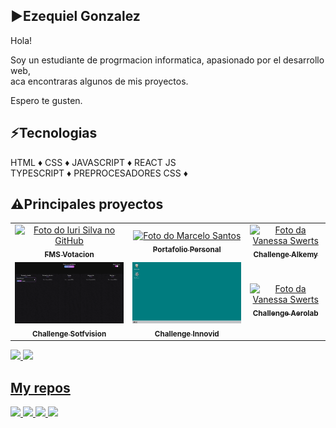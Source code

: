 
## ▶Ezequiel Gonzalez

Hola!<br/>

Soy un estudiante de progrmacion informatica, apasionado por el desarrollo web, <br/>
aca encontraras algunos de mis proyectos.

Espero te gusten.


## ⚡Tecnologias

HTML ♦ CSS ♦ JAVASCRIPT ♦ REACT JS <br />
TYPESCRIPT ♦ PREPROCESADORES CSS ♦ 

## ⚠Principales proyectos
<table>
  <tr>
    <td align="center">
      <a href="https://fmsvotacion.com">
        <img src="./assets/fmsvotacionv2.gif" width="300px;" alt="Foto do Iuri Silva no GitHub"/><br>
        <sub>
          <b>FMS Votacion</b>
        </sub>
      </a>
    </td>
    <td align="center">
      <a href="https://ezegonzalez912.github.io/portafolio/">
        <img src="./assets/portafolio.gif" width="300px;" alt="Foto do Marcelo Santos"/><br>
        <sub>
          <b>Portafolio Personal</b>
        </sub>
      </a>
    </td>
    <td align="center">
      <a href="https://ezegonzalez912.github.io/challenge-alkemy/#/">
        <img src="./assets/alkemy-challenge.gif" width="300px;" alt="Foto da Vanessa Swerts"/><br>
        <sub>
          <b>Challenge Alkemy</b>
        </sub>
      </a>
    </td>
  </tr>
  <tr>
    <td align="center">
      <a href="https://ezegonzalez912.github.io/challenge-softvision/">
        <img src="./assets/softvision-challenge.gif" width="300px;" alt="Foto do Iuri Silva no GitHub"/><br>
        <sub>
          <b>Challenge Sotfvision</b>
        </sub>
      </a>
    </td>
    <td align="center">
      <a href="https://github.com/ezegonzalez912/innovid-challenge">
        <img src="./assets/innovid-challenge.gif" width="300px;" alt="Foto do Marcelo Santos"/><br>
        <sub>
          <b>Challenge Innovid</b>
        </sub>
      </a>
    </td>
    <td align="center">
      <a href="https://ezegonzalez912.github.io/challenge-aerolab/#/">
        <img src="./assets/aerolab-challenge.gif" width="300px;" alt="Foto da Vanessa Swerts"/><br>
        <sub>
          <b>Challenge Aerolab</b>
        </sub>
      </a>
    </td>
  </tr>
</table>
<p align="left">
  <a href="https://github.com/ezegonzalez912"><img width="400" src="https://github-readme-stats.vercel.app/api?username=ezegonzalez912&show_icons=true&theme=onedark">
  <a href="https://github.com/ezegonzalez912"><img width="400" src="https://github-readme-stats.vercel.app/api/top-langs/?username=ezegonzalez912&hide=html&langs_count=10&layout=compact&theme=onedark">
</p>
    
## My repos
    
<p align="left">
  
   <a href="https://github.com/ezegonzalez912/challenge-alkemy"><img width="400" src="https://github-readme-stats.vercel.app/api/pin/?username=ezegonzalez912&repo=challenge-alkemy&langs_count=5&theme=onedark">
  <a href="https://github.com/ezegonzalez912/fmsvotacion2"><img width="400" src="https://github-readme-stats.vercel.app/api/pin/?username=ezegonzalez912&card_height=300&&repo=fmsvotacion2&langs_count=5&layout=compact&theme=onedark">
  <a href="https://github.com/ezegonzalez912/alkemy-heroes-app"><img width="400" src="https://github-readme-stats.vercel.app/api/pin/?username=ezegonzalez912&repo=alkemy-heroes-app&layout=compact&theme=onedark">
  <a href="https://github.com/ezegonzalez912/challenge-aerolab"><img width="400" src="https://github-readme-stats.vercel.app/api/pin/?username=ezegonzalez912&repo=challenge-aerolab&hide=html,scss,css&langs_count=10&layout=compact&theme=onedark">
</p>
